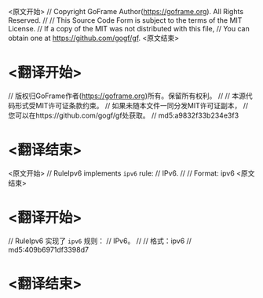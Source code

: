 
<原文开始>
// Copyright GoFrame Author(https://goframe.org). All Rights Reserved.
//
// This Source Code Form is subject to the terms of the MIT License.
// If a copy of the MIT was not distributed with this file,
// You can obtain one at https://github.com/gogf/gf.
<原文结束>

# <翻译开始>
// 版权归GoFrame作者(https://goframe.org)所有。保留所有权利。
//
// 本源代码形式受MIT许可证条款约束。
// 如果未随本文件一同分发MIT许可证副本，
// 您可以在https://github.com/gogf/gf处获取。
// md5:a9832f33b234e3f3
# <翻译结束>


<原文开始>
// RuleIpv6 implements `ipv6` rule:
// IPv6.
//
// Format: ipv6
<原文结束>

# <翻译开始>
// RuleIpv6 实现了 `ipv6` 规则：
// IPv6。
//
// 格式：ipv6
// md5:409b6971df3398d7
# <翻译结束>

